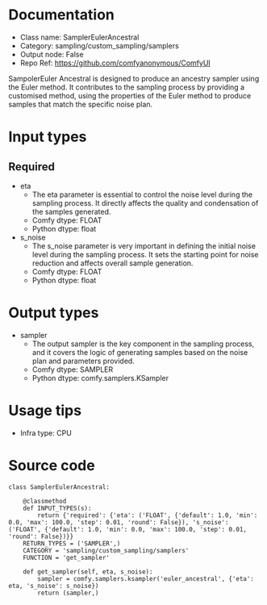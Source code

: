 # Documentation
- Class name: SamplerEulerAncestral
- Category: sampling/custom_sampling/samplers
- Output node: False
- Repo Ref: https://github.com/comfyanonymous/ComfyUI

SampolerEuler Ancestral is designed to produce an ancestry sampler using the Euler method. It contributes to the sampling process by providing a customised method, using the properties of the Euler method to produce samples that match the specific noise plan.

# Input types
## Required
- eta
    - The eta parameter is essential to control the noise level during the sampling process. It directly affects the quality and condensation of the samples generated.
    - Comfy dtype: FLOAT
    - Python dtype: float
- s_noise
    - The s_noise parameter is very important in defining the initial noise level during the sampling process. It sets the starting point for noise reduction and affects overall sample generation.
    - Comfy dtype: FLOAT
    - Python dtype: float

# Output types
- sampler
    - The output sampler is the key component in the sampling process, and it covers the logic of generating samples based on the noise plan and parameters provided.
    - Comfy dtype: SAMPLER
    - Python dtype: comfy.samplers.KSampler

# Usage tips
- Infra type: CPU

# Source code
```
class SamplerEulerAncestral:

    @classmethod
    def INPUT_TYPES(s):
        return {'required': {'eta': ('FLOAT', {'default': 1.0, 'min': 0.0, 'max': 100.0, 'step': 0.01, 'round': False}), 's_noise': ('FLOAT', {'default': 1.0, 'min': 0.0, 'max': 100.0, 'step': 0.01, 'round': False})}}
    RETURN_TYPES = ('SAMPLER',)
    CATEGORY = 'sampling/custom_sampling/samplers'
    FUNCTION = 'get_sampler'

    def get_sampler(self, eta, s_noise):
        sampler = comfy.samplers.ksampler('euler_ancestral', {'eta': eta, 's_noise': s_noise})
        return (sampler,)
```